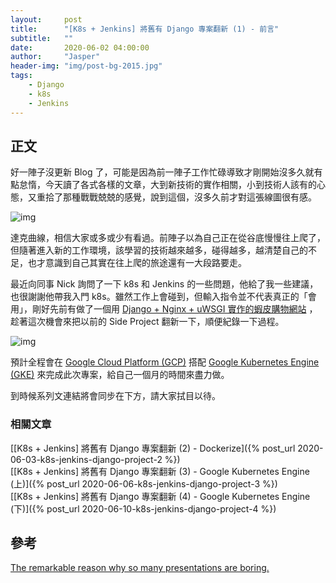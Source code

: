 ```yaml
---
layout:     post
title:      "[K8s + Jenkins] 將舊有 Django 專案翻新 (1) - 前言"
subtitle:   ""
date:       2020-06-02 04:00:00
author:     "Jasper"
header-img: "img/post-bg-2015.jpg"
tags:
    - Django
    - k8s
    - Jenkins
---
```

## 正文

好一陣子沒更新 Blog 了，可能是因為前一陣子工作忙碌導致才剛開始沒多久就有點怠惰，今天讀了各式各樣的文章，大到新技術的實作相關，小到技術人該有的心態，又重拾了那種戰戰兢兢的感覺，說到這個，沒多久前才對這張線圖很有感。

![img](https://miro.medium.com/max/1400/1*WjNKcO_mklTPrBTuWyZB3g.jpeg)

達克曲線，相信大家或多或少有看過。前陣子以為自己正在從谷底慢慢往上爬了，但隨著進入新的工作環境，該學習的技術越來越多，碰得越多，越清楚自己的不足，也才意識到自己其實在往上爬的旅途還有一大段路要走。

最近向同事 Nick 詢問了一下 k8s 和 Jenkins 的一些問題，他給了我一些建議，也很謝謝他帶我入門 k8s。雖然工作上會碰到，但輸入指令並不代表真正的「會用」，剛好先前有做了一個用 [Django + Nginx + uWSGI 實作的蝦皮購物網站](https://github.com/JasperSui/Django-Nginx-uWSGI-High-Performance-JasperShop) ，趁著這次機會來把以前的 Side Project 翻新一下，順便紀錄一下過程。

![img](https://titangene.github.io/images/cover/gcp.jpg)

預計全程會在 [Google Cloud Platform (GCP)](https://console.cloud.google.com/?hl=zh-TW) 搭配 [Google Kubernetes Engine (GKE)](https://cloud.google.com/kubernetes-engine) 來完成此次專案，給自己一個月的時間來盡力做。

到時候系列文連結將會同步在下方，請大家拭目以待。

### 相關文章
[[K8s + Jenkins] 將舊有 Django 專案翻新 (2) - Dockerize]({% post_url 2020-06-03-k8s-jenkins-django-project-2 %})<br>
[[K8s + Jenkins] 將舊有 Django 專案翻新 (3) - Google Kubernetes Engine (上)]({% post_url 2020-06-06-k8s-jenkins-django-project-3 %})<br>
[[K8s + Jenkins] 將舊有 Django 專案翻新 (4) - Google Kubernetes Engine (下)]({% post_url 2020-06-10-k8s-jenkins-django-project-4 %})

## 參考

[The remarkable reason why so many presentations are boring.](http://refusetobeboring.com/remarkable-reason-many-presentations-boring/)